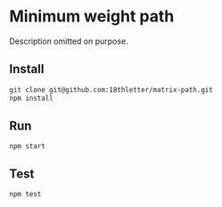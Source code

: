 # Minimum weight path

Description omitted on purpose.

## Install
```bash
git clone git@github.com:18thletter/matrix-path.git
npm install
```

## Run
```
npm start
```

## Test
```
npm test
```
